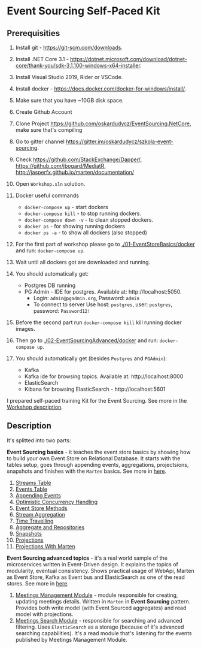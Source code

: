 # Event Sourcing Self-Paced Kit

## Prerequisities

1. Install git - https://git-scm.com/downloads.
2. Install .NET Core 3.1 - https://dotnet.microsoft.com/download/dotnet-core/thank-you/sdk-3.1.100-windows-x64-installer.
3. Install Visual Studio 2019, Rider or VSCode.
4. Install docker - https://docs.docker.com/docker-for-windows/install/.
5. Make sure that you have ~10GB disk space.
6. Create Github Account
7. Clone Project https://github.com/oskardudycz/EventSourcing.NetCore, make sure that's compiling
8. Go to gitter channel https://gitter.im/oskardudycz/szkola-event-sourcing.
9. Check https://github.com/StackExchange/Dapper/, https://github.com/jbogard/MediatR, http://jasperfx.github.io/marten/documentation/
10. Open `Workshop.sln` solution.
11. Docker useful commands

    - `docker-compose up` - start dockers
    - `docker-compose kill` - to stop running dockers.
    - `docker-compose down -v` - to clean stopped dockers.
    - `docker ps` - for showing running dockers
    - `docker ps -a` - to show all dockers (also stopped)

12. For the first part of workshop please go to [./01-EventStoreBasics/docker](./01-EventStoreBasics/docker) and run: `docker-compose up`.
13. Wait until all dockers got are downloaded and running.
14. You should automatically get:

    - Postgres DB running
    - PG Admin - IDE for postgres. Available at: http://localhost:5050.
        - Login: `admin@pgadmin.org`, Password: `admin`
        - To connect to server Use host: `postgres`, user: `postgres`, password: `Password12!`

15. Before the second part run `docker-compose kill` kill running docker images.
16. Then go to [./02-EventSourcingAdvanced/docker](./02-EventSourcingAdvanced/docker) and run: `docker-compose up`.
17. You should automatically get (besides `Postgres` and `PGAdmin`):
    - Kafka
    - Kafka ide for browsing topics. Available at: http://localhost:8000
    - ElasticSearch
    - Kibana for browsing ElasticSearch - http://localhost:5601

I prepared self-paced training Kit for the Event Sourcing. See more in the [Workshop description](./Readme.md).

## Description

It's splitted into two parts:

**Event Sourcing basics** - it teaches the event store basics by showing how to build your own Event Store on Relational Database. It starts with the tables setup, goes through appending events, aggregations, projectsions, snapshots and finishes with the `Marten` basics. See more in [here](./01-EventStoreBasics/).

1. [Streams Table](./01-EventStoreBasics/01-CreateStreamsTable)
2. [Events Table](./01-EventStoreBasics/02-CreateEventsTable)
3. [Appending Events](./01-EventStoreBasics/03-CreateAppendEventFunction)
4. [Optimistic Concurrency Handling](03-OptimisticConcurrency)
5. [Event Store Methods](./01-EventStoreBasics/04-EventStoreMethods)
6. [Stream Aggregation](./01-EventStoreBasics/05-StreamAggregation)
7. [Time Travelling](./01-EventStoreBasics/06-TimeTraveling)
8. [Aggregate and Repositories](./01-EventStoreBasics/07-AggregateAndRepository)
9. [Snapshots](./01-EventStoreBasics/08-Snapshots)
10. [Projections](./01-EventStoreBasics/09-Projections)
11. [Projections With Marten](./01-EventStoreBasics/10-ProjectionsWithMarten)

**Event Sourcing advanced topics** - it's a real world sample of the microservices written in Event-Driven design. It explains the topics of modularity, eventual consistency. Shows practical usage of WebApi, Marten as Event Store, Kafka as Event bus and ElasticSearch as one of the read stores. See more in [here](./02-EventSourcingAdvanced/).

1. [Meetings Management Module](./02-EventSourcingAdvanced/MeetingsManagement) - module responsible for creating, updating meetings details. Written in `Marten` in **Event Sourcing** pattern. Provides both write model (with Event Sourced aggregates) and read model with projections.
2. [Meetings Search Module](./02-EventSourcingAdvanced/MeetingsSearch) - responsible for searching and advanced filtering. Uses `ElasticSearch` as a storage (because of it's advanced searching capabilities). It's a read module that's listening for the events published by Meetings Management Module.
